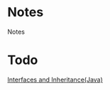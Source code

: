 # Notes
Notes 


# Todo
[Interfaces and Inheritance(Java)](https://docs.oracle.com/javase%2Ftutorial%2F/java/IandI/index.html)
